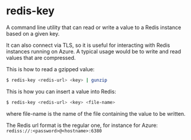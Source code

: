 # redis-key

A command line utility that can read or write a value to a Redis instance based on a given key.

It can also connect via TLS, so it is useful for interacting with Redis instances running on Azure.
A typical usage would be to write and read values that are compressed.

This is how to read a gzipped value:

```bash
$ redis-key <redis-url> <key> | gunzip
```

This is how you can insert a value into Redis:

```bash
$ redis-key <redis-url> <key> <file-name>
```
where file-name is the name of the file containing the value to be written.

The Redis url format is the regular one, for instance for Azure:\
`rediss://:<password>@<hostname>:6380`

